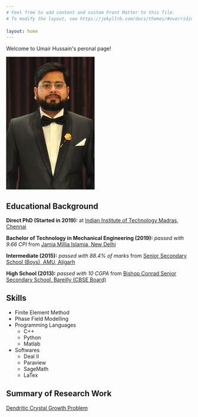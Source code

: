 ```yaml
---
# Feel free to add content and custom Front Matter to this file.
# To modify the layout, see https://jekyllrb.com/docs/themes/#overriding-theme-defaults

layout: home
---
```

Welcome to Umair Hussain's peronal page!

![Umair Hussain](/images/dp.jpg)

## Educational Background
**Direct PhD (Started in 2019):** at [Indian Institute of Technology Madras, Chennai](https://mech.iitm.ac.in/meiitm/)

**Bachelor of Technology in Mechanical Engineering (2019):** *passed with 9.66 CPI* from [Jamia Millia Islamia, New Delhi](https://www.jmi.ac.in/mechanical)

**Intermediate (2015):** *passed with 88.4% of marks* from [Senior Secondary School (Boys), AMU, Aligarh](https://www.amu.ac.in/schools/saiyyid-hamid-senior-secondary-school-boys/home-page)

**High School (2013):** *passed with 10 CGPA* from [Bishop Conrad Senior Secondary School, Bareilly (CBSE Board)](https://bcsbareilly.com/)

## Skills
- Finite Element Method
- Phase Field Modelling
- Programming Languages
  - C++
  - Python
  - Matlab
- Softwares
  - Deal II
  - Paraview
  - SageMath
  - LaTex

## Summary of Research Work

[Dendritic Crystal Growth Problem](https://umairhussaincmm.github.io/kobayashi/)